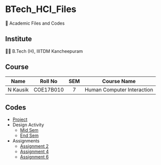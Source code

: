 # BTech_HCI_Files

:book: Academic Files and Codes

## Institute

:student: B.Tech (H), IIITDM Kancheepuram

## Course

|    Name    |   Roll No   | SEM |        Course Name         |
| :--------: | :---------: | :-: | :------------------------: |
|  N Kausik  |  COE17B010  |  7  | Human Computer Interaction |

## Codes

 - [Project](Project/)
  - Design Activity
    - [Mid Sem](DesignActivity/MidSem/)
    - [End Sem](DesignActivity/EndSem/)
 - Assignments
    - [Assignment 2](Assignments/Activity_2/)
    - [Assignment 4](Assignments/Activity_4/)
    - [Assignment 6](Assignments/Activity_6/)
